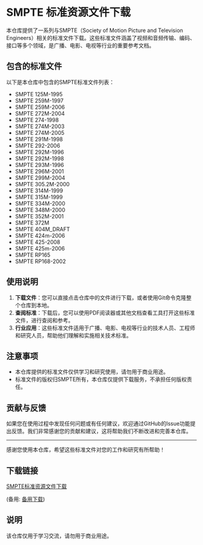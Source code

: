 # SMPTE 标准资源文件下载

本仓库提供了一系列与SMPTE（Society of Motion Picture and Television Engineers）相关的标准文件下载。这些标准文件涵盖了视频和音频传输、编码、接口等多个领域，是广播、电影、电视等行业的重要参考文档。

## 包含的标准文件

以下是本仓库中包含的SMPTE标准文件列表：

- SMPTE 125M-1995
- SMPTE 259M-1997
- SMPTE 259M-2006
- SMPTE 272M-2004
- SMPTE 274-1998
- SMPTE 274M-2003
- SMPTE 274M-2005
- SMPTE 291M-1998
- SMPTE 292-2006
- SMPTE 292M-1996
- SMPTE 292M-1998
- SMPTE 293M-1996
- SMPTE 296M-2001
- SMPTE 299M-2004
- SMPTE 305.2M-2000
- SMPTE 314M-1999
- SMPTE 315M-1999
- SMPTE 334M-2000
- SMPTE 348M-2000
- SMPTE 352M-2001
- SMPTE 372M
- SMPTE 404M_DRAFT
- SMPTE 424m-2006
- SMPTE 425-2008
- SMPTE 425m-2006
- SMPTE RP165
- SMPTE RP168-2002

## 使用说明

1. **下载文件**：您可以直接点击仓库中的文件进行下载，或者使用Git命令克隆整个仓库到本地。
2. **查阅标准**：下载后，您可以使用PDF阅读器或其他文档查看工具打开这些标准文件，进行查阅和参考。
3. **行业应用**：这些标准文件适用于广播、电影、电视等行业的技术人员、工程师和研究人员，帮助他们理解和实施相关技术标准。

## 注意事项

- 本仓库提供的标准文件仅供学习和研究使用，请勿用于商业用途。
- 标准文件的版权归SMPTE所有，本仓库仅提供下载服务，不承担任何版权责任。

## 贡献与反馈

如果您在使用过程中发现任何问题或有任何建议，欢迎通过GitHub的Issue功能提出反馈。我们非常感谢您的贡献和建议，这将帮助我们不断改进和完善本仓库。

---

感谢您使用本仓库，希望这些标准文件对您的工作和研究有所帮助！

## 下载链接
[SMPTE标准资源文件下载](https://pan.quark.cn/s/3b11132ae502) 

(备用: [备用下载](https://pan.baidu.com/s/1qasgn1XyBm4ZgqwTL8d2Qg?pwd=1234))

## 说明

该仓库仅用于学习交流，请勿用于商业用途。
